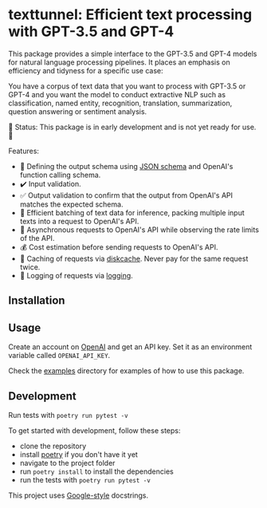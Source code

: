 # texttunnel: Efficient text processing with GPT-3.5 and GPT-4

This package provides a simple interface to the GPT-3.5 and GPT-4 models for natural language processing pipelines. It places an emphasis on efficiency and tidyness for a specific use case:

You have a corpus of text data that you want to process with GPT-3.5 or GPT-4 and you want the model to conduct extractive NLP such as classification, named entity, recognition, translation, summarization, question answering or sentiment analysis.

🚧 Status: This package is in early development and is not yet ready for use. 🚧

Features:

- 📄 Defining the output schema using [JSON schema](https://json-schema.org) and OpenAI's function calling schema.
- ✔️ Input validation.
- ✅ Output validation to confirm that the output from OpenAI's API matches the expected schema.
- 🚀 Efficient batching of text data for inference, packing multiple input texts into a request to OpenAI's API.
- 🚦 Asynchronous requests to OpenAI's API while observing the rate limits of the API.
- 💰 Cost estimation before sending requests to OpenAI's API.
- 💾 Caching of requests via [diskcache](https://github.com/grantjenks/python-diskcache). Never pay for the same request twice.
- 📝 Logging of requests via [logging](https://docs.python.org/3/library/logging.html).

## Installation

## Usage

Create an account on [OpenAI](https://openai.com) and get an API key. Set it as an environment variable called `OPENAI_API_KEY`.

Check the [examples](examples) directory for examples of how to use this package.

## Development

Run tests with `poetry run pytest -v`

To get started with development, follow these steps:

- clone the repository
- install [poetry](https://python-poetry.org/docs/) if you don't have it yet
- navigate to the project folder
- run `poetry install` to install the dependencies
- run the tests with `poetry run pytest -v`

This project uses [Google-style](https://google.github.io/styleguide/pyguide.html#381-docstrings) docstrings.
